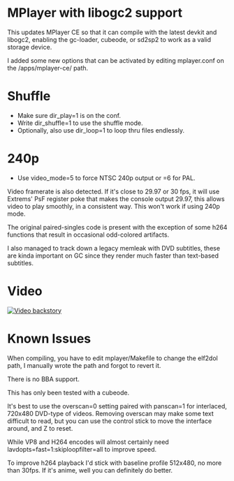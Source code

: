 # MPlayer with libogc2 support

This updates MPlayer CE so that it can compile with the latest devkit and libogc2, enabling the gc-loader, cubeode, or sd2sp2 to work as a valid storage device.

I added some new options that can be activated by editing mplayer.conf on the /apps/mplayer-ce/ path.


# Shuffle
* Make sure dir_play=1 is on the conf.
* Write dir_shuffle=1 to use the shuffle mode.
* Optionally, also use dir_loop=1 to loop thru files endlessly.


# 240p
* Use video_mode=5 to force NTSC 240p output or =6 for PAL.


Video framerate is also detected. If it's close to 29.97 or 30 fps, it will use Extrems' PsF register poke that makes the console output 29.97, this allows video to play smoothly, in a consistent way. This won't work if using 240p mode.

The original paired-singles code is present with the exception of some h264 functions that result in occasional odd-colored artifacts.

I also managed to track down a legacy memleak with DVD subtitles, these are kinda important on GC since they render much faster than text-based subtitles.

# Video

[![Video backstory](https://img.youtube.com/vi/-EpUi2d2_VI/maxresdefault.jpg)](https://youtu.be/-EpUi2d2_VI)

# Known Issues

When compiling, you have to edit mplayer/Makefile to change the elf2dol path, I manually wrote the path and forgot to revert it.

There is no BBA support.

This has only been tested with a cubeode.

It's best to use the overscan=0 setting paired with panscan=1 for interlaced, 720x480 DVD-type of videos. Removing overscan may make some text difficult to read, but you can use the control stick to move the interface around, and Z to reset.

While VP8 and H264 encodes will almost certainly need lavdopts=fast=1:skiploopfilter=all to improve speed.

To improve h264 playback I'd stick with baseline profile 512x480, no more than 30fps. If it's anime, well you can definitely do better.
